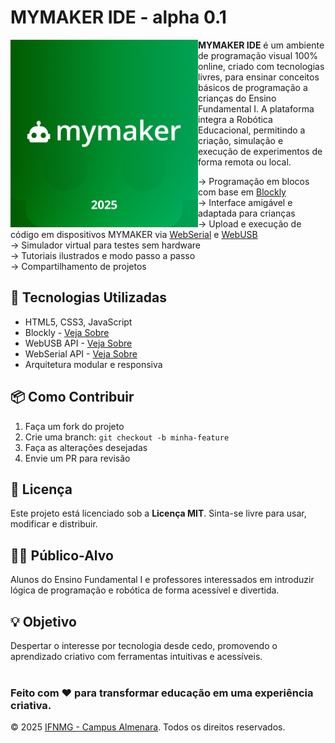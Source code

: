 # MYMAKER IDE - alpha 0.1
<img src="imagens/mascote2.png" align="left" width="300">

**MYMAKER IDE** é um ambiente de programação visual 100% online, criado com tecnologias livres, para ensinar conceitos básicos de programação a crianças do Ensino Fundamental I. A plataforma integra a Robótica Educacional, permitindo a criação, simulação e execução de experimentos de forma remota ou local.

-> Programação em blocos com base em [Blockly](https://developers.google.com/blockly)
<br/>
-> Interface amigável e adaptada para crianças
<br/>
-> Upload e execução de código em dispositivos MYMAKER via [WebSerial](https://developer.mozilla.org/en-US/docs/Web/API/Web_Serial_API) e [WebUSB](https://developer.mozilla.org/en-US/docs/Web/API/WebUSB_API)
<br/>
-> Simulador virtual para testes sem hardware
<br/>
-> Tutoriais ilustrados e modo passo a passo
<br/>
-> Compartilhamento de projetos
<br/>

## 🧱 Tecnologias Utilizadas

- HTML5, CSS3, JavaScript
- Blockly - [Veja Sobre](https://developers.google.com/blockly)
- WebUSB API - [Veja Sobre](https://developer.mozilla.org/en-US/docs/Web/API/Web_Serial_API)
- WebSerial API - [Veja Sobre](https://developer.mozilla.org/en-US/docs/Web/API/WebUSB_API)
- Arquitetura modular e responsiva


## 📦 Como Contribuir

1. Faça um fork do projeto
2. Crie uma branch: `git checkout -b minha-feature`
3. Faça as alterações desejadas
4. Envie um PR para revisão


## 📄 Licença

Este projeto está licenciado sob a **Licença MIT**. Sinta-se livre para usar, modificar e distribuir.


## 👩‍🏫 Público-Alvo

Alunos do Ensino Fundamental I e professores interessados em introduzir lógica de programação e robótica de forma acessível e divertida.


## 💡 Objetivo

Despertar o interesse por tecnologia desde cedo, promovendo o aprendizado criativo com ferramentas intuitivas e acessíveis.
<br/>
<br/>

### Feito com ❤️ para transformar educação em uma experiência criativa.
© 2025 [IFNMG - Campus Almenara](https://www.ifnmg.edu.br/almenara). Todos os direitos reservados.
